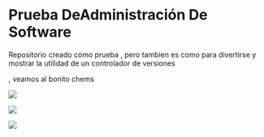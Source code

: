 # Prueba DeAdministración De Software

Repositorio creado como prueba , pero tambien es como para divertirse y mostrar la utilidad de un controlador de versiones

, veamos al bonito chems



![](https://animal.mx/wp-content/uploads/2020/05/memes-de-cheems-origen-4.jpg)



![](https://animal.mx/wp-content/uploads/2020/05/memes-de-cheems-origen-2.png)

![](https://animal.mx/wp-content/uploads/2020/05/memes-de-cheems-origen.png)
